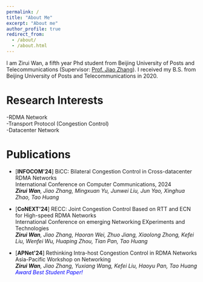 ```yaml
---
permalink: /
title: "About Me"
excerpt: "About me"
author_profile: true
redirect_from: 
  - /about/
  - /about.html
---
```


I am Zirui Wan, a fifth year Phd student from Beijing University of Posts and Telecommunications (Supervisor: [Prof. Jiao Zhang](https://jiao-bupt.github.io/)). I received my B.S. from Beijing University of Posts and Telecommunications in 2020.

Research Interests
======
-RDMA Network  
-Transport Protocol (Congestion Control)  
-Datacenter Network  

# Publications
-  [**INFOCOM'24**] BiCC: Bilateral Congestion Control in Cross-datacenter RDMA Networks  
   International Conference on Computer Communications, 2024  
   ***Zirui Wan**, Jiao Zhang, Mingxuan Yu, Junwei Liu, Jun Yao, Xinghua Zhao, Tao Huang*

- [**CoNEXT'24**] RECC: Joint Congestion Control Based on RTT and ECN for High-speed RDMA Networks  
   International Conference on emerging Networking EXperiments and Technologies  
   ***Zirui Wan**, Jiao Zhang, Haoran Wei, Zhuo Jiang, Xiaolong Zhong, Kefei Liu, Wenfei Wu, Huaping Zhou, Tian Pan, Tao Huang*

- [**APNet'24**] Rethinking Intra-host Congestion Control in RDMA Networks  
   Asia-Pacific Workshop on Networking  
   ***Zirui Wan**, Jiao Zhang, Yuxiang Wang, Kefei Liu, Haoyu Pan, Tao Huang*  
   *<font color=blue> Award Best Student Paper!</font>*  
